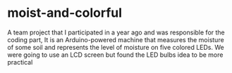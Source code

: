 # moist-and-colorful
A team project that I participated in a year ago and was responsible  for the coding part, It is an Arduino-powered machine that measures the moisture of some soil and represents the level of moisture on five colored LEDs. We were going to use an LCD screen but found the LED bulbs idea to be more practical
